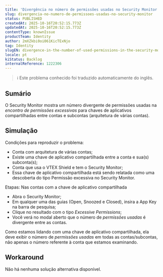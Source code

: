 ```yaml
---
title: 'Divergência no número de permissões usadas no Security Monitor'
slug: divergencia-no-numero-de-permissoes-usadas-no-security-monitor
status: PUBLISHED
createdAt: 2025-10-16T20:52:15.773Z
updatedAt: 2025-10-16T20:52:15.773Z
contentType: knownIssue
productTeam: Identity
author: 2mXZkbi0oi061KicTExNjo
tag: Identity
slugEN: divergence-in-the-number-of-used-permissions-in-the-security-monitor
locale: pt
kiStatus: Backlog
internalReference: 1222306
---
```


>ℹ️ Este problema conhecido foi traduzido automaticamente do inglês.

## Sumário


O Security Monitor mostra um número divergente de permissões usadas na _encontro de permissões excessivas_ para chaves de aplicativos compartilhadas entre contas e subcontas (arquitetura de várias contas).
## Simulação


Condições para reproduzir o problema:

- Conta com arquitetura de várias contas;
- Existe uma chave de aplicativo compartilhada entre a conta e sua(s) subconta(s);
- Conta que usa o VTEX Shield e tem o Security Monitor;
- Essa chave de aplicativo compartilhada está sendo relatada como uma descoberta do tipo Permissão excessiva no Security Monitor.

Etapas:
Nas contas com a chave de aplicativo compartilhada

- Abra o Security Monitor;
- Em qualquer uma das guias (Open, Snoozed e Closed), insira a App Key na barra de pesquisa;
- Clique no resultado com o tipo _Excessive Permissions_;
- Você verá no modal aberto que o número de _permissões usadas_ é divergente entre as contas.

Como estamos lidando com uma chave de aplicativo compartilhada, ela deve exibir o número de _permissões usadas_ em todas as contas/subcontas, não apenas o número referente à conta que estamos examinando.


## Workaround


Não há nenhuma solução alternativa disponível.



